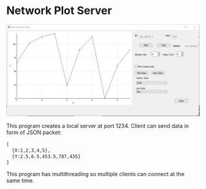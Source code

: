 # Network Plot Server

![Network Plot](../../img/networkPlotServer.JPG)

This program creates a local server at port 1234. Client can send data in form of JSON packet:

```
[
  {X:1,2,3,4,5},
  {Y:2.5,6.5,453.5,787,435}
]
```

This program has multithreading so multiple clients can connect at the same time.
